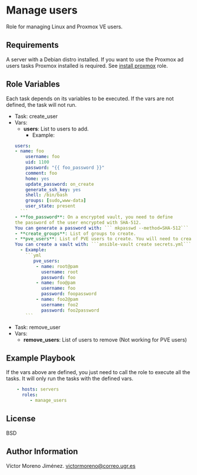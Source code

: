 Manage users
=========

Role for managing Linux and Proxmox VE users.

Requirements
------------
A server with a Debian distro installed.
If you want to use the Proxmox ad users tasks Proxmox installed is required. See [install proxmox](https://github.com/VictorMorenoJimenez/tfg2020/tree/master/ansible/roles/install_proxmox) role.

Role Variables
--------------
Each task depends on its variables to be executed.
If the vars are not defined, the task will not run.

- Task: create_user
- Vars:
    - **users**: List to users to add.
      - Example:
    ```yml
    users:
    - name: foo
        username: foo
        uid: 1100
        password: "{{ foo_password }}"
        comment: foo
        home: yes
        update_password: on_create
        generate_ssh_key: yes
        shell: /bin/bash
        groups: [sudo,www-data]
        user_state: present
      ```
    - **foo_password**: On a encrypted vault, you need to define
    the password of the user encrypted with SHA-512.
    You can generate a password with: ``` mkpasswd --method=SHA-512```
    - **create_groups**: List of groups to create.
    - **pve_users**: List of PVE users to create. You will need to create an encrypted vault again because it contains passwords.
    You can create a vault with: ```ansible-vault create secrets.yml```
      - Example:
        ```yml
           pve_users:
            - name: root@pam
              username: root
              password: foo
            - name: foo@pam
              username: foo
              password: foopassword
            - name: foo2@pam
              username: foo2
              password: foo2password
        ```
- Task: remove_user
- Vars:
    - **remove_users**: List of users to remove (Not working for PVE users)


Example Playbook
----------------

If the vars above are defined, you just need to call the role to execute all the tasks. It will only run the tasks with the defined vars.
```yml
    - hosts: servers
      roles:
         - manage_users
```

License
-------

BSD

Author Information
------------------

Víctor Moreno Jiménez. victormoreno@correo.ugr.es
